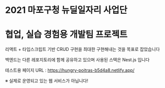 # 2021 마포구청 뉴딜일자리 사업단
# 협업, 실습 경험용 개발팀 프로젝트

리액트 + 타입스크립트 기반 CRUD 구현을 최대한 구현해내는 것을 목표로 잡았습니다

백엔드는 다른 레포지토리에 함께 공유하고 있으며 사용된 스택은 Nest.js 입니다

테스트용 페이지 URL : https://hungry-poitras-b5d4a8.netlify.app/

※ 실제로 운영되고 있는 웹 서비스가 아닙니다!
